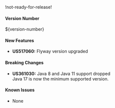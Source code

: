 !not-ready-for-release!

#### Version Number
${version-number}

#### New Features
- **US517060:** Flyway version upgraded

#### Breaking Changes
- **US361030:** Java 8 and Java 11 support dropped  
  Java 17 is now the minimum supported version.

#### Known Issues
- None
